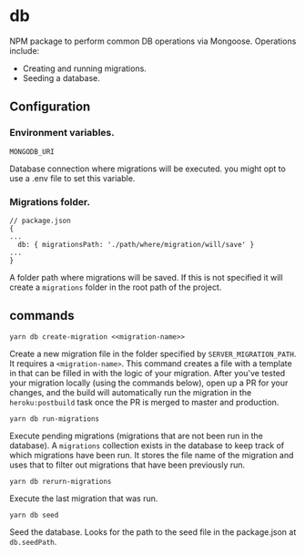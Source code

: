 # db
NPM package to perform common DB operations via Mongoose. Operations include:
- Creating and running migrations.
- Seeding a database.

## Configuration

### Environment variables.

`MONGODB_URI`

Database connection where migrations will be executed. you might opt to use a .env file to set this variable.

### Migrations folder.

```
// package.json
{
...
  db: { migrationsPath: './path/where/migration/will/save' }
...
}
```

A folder path where migrations will be saved. If this is not specified it will create a `migrations` folder in the
root path of the project.

## commands

`yarn db create-migration <<migration-name>>`

Create a new migration file in the folder specified by `SERVER_MIGRATION_PATH`. It requires a `<migration-name>`. This command creates a file with a template in that can be filled in with the logic of your migration. After you've tested your migration locally (using the commands below), open up a PR for your changes, and the build will automatically run the migration in the `heroku:postbuild` task once the PR is merged to master and production.

`yarn db run-migrations`

Execute pending migrations (migrations that are not been run in the database). A `migrations` collection exists in the database to keep track of which migrations have been run. It stores the file name of the migration and uses that to filter out migrations that have been previously run. 

`yarn db rerurn-migrations`

Execute the last migration that was run.

`yarn db seed`

Seed the database. Looks for the path to the seed file in the package.json at `db.seedPath`.

